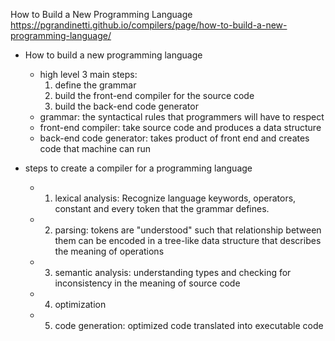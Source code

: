 How to Build a New Programming Language
https://pgrandinetti.github.io/compilers/page/how-to-build-a-new-programming-language/

- How to build a new programming language
    - high level 3 main steps:
        1. define the grammar
        2. build the front-end compiler for the source code
        3. build the back-end code generator
    - grammar: the syntactical rules that programmers will have to respect
    - front-end compiler: take source code and produces a data structure
    - back-end code generator: takes product of front end and creates code that machine can run

- steps to create a compiler for a programming language
    - 1. lexical analysis:  Recognize language keywords, operators, constant and every token that the grammar defines.
    - 2. parsing: tokens are "understood" such that relationship between them can be encoded in a tree-like data structure that describes the meaning of operations
    - 3. semantic analysis: understanding types and checking for inconsistency in the meaning of source code
    - 4. optimization
    - 5. code generation: optimized code translated into executable code

